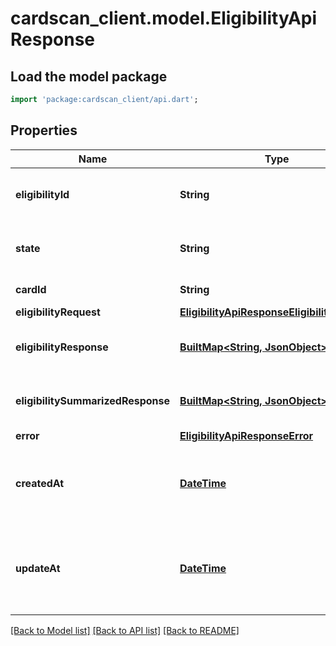 # cardscan_client.model.EligibilityApiResponse

## Load the model package
```dart
import 'package:cardscan_client/api.dart';
```

## Properties
Name | Type | Description | Notes
------------ | ------------- | ------------- | -------------
**eligibilityId** | **String** | The ID of the eligibility record. | 
**state** | **String** | The state of the eligibility record. | 
**cardId** | **String** | The ID of the card. | 
**eligibilityRequest** | [**EligibilityApiResponseEligibilityRequest**](EligibilityApiResponseEligibilityRequest.md) |  | [optional] 
**eligibilityResponse** | [**BuiltMap&lt;String, JsonObject&gt;**](JsonObject.md) | The eligibility raw response. | [optional] 
**eligibilitySummarizedResponse** | [**BuiltMap&lt;String, JsonObject&gt;**](JsonObject.md) | The eligibility summarized response. | [optional] 
**error** | [**EligibilityApiResponseError**](EligibilityApiResponseError.md) |  | [optional] 
**createdAt** | [**DateTime**](DateTime.md) | The timestamp when the eligibility record was created. | 
**updateAt** | [**DateTime**](DateTime.md) | The timestamp when the eligibility record was last updated. | 

[[Back to Model list]](../README.md#documentation-for-models) [[Back to API list]](../README.md#documentation-for-api-endpoints) [[Back to README]](../README.md)


